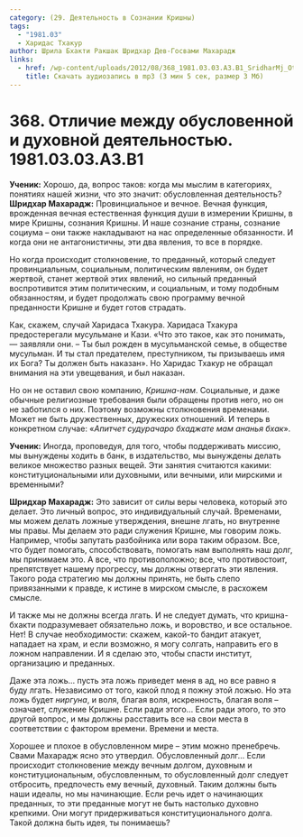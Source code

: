 ```yaml
---
category: (29. Деятельность в Сознании Кришны)
tags:
  - "1981.03"
  - Харидас Тхакур
author: Шрила Бхакти Ракшак Шридхар Дев-Госвами Махарадж
links:
  - href: /wp-content/uploads/2012/08/368_1981.03.03.A3.B1_SridharMj_Otlichie_mejdu_duhovnoy_i_obuslovlennoy_deyatelnostyu.mp3
    title: Скачать аудиозапись в mp3 (3 мин 5 сек, размер 3 Мб)
---
```


# 368. Отличие между обусловенной и духовной деятельностью. 1981.03.03.A3.B1

**Ученик:** Хорошо, да, вопрос таков: когда мы мыслим в категориях, понятиях нашей жизни, что это значит: обусловленная деятельность?\
**Шридхар Махарадж:** Провинциальное и вечное. Вечная функция, врожденная вечная естественная функция души в измерении Кришны, в мире Кришны, сознания Кришны. И наше сознание страны, сознание социума – они также накладывают на нас определенные обязанности. И когда они не антагонистичны, эти два явления, то все в порядке.

Но когда происходит столкновение, то преданный, который следует провинциальным, социальным, политическим явлениям, он будет жертвой, станет жертвой этих явлений, но сильный преданный воспротивится этим политическим, и социальным, и тому подобным обязанностям, и будет продолжать свою программу вечной преданности Кришне и будет готов страдать.

Как, скажем, случай Харидаса Тхакура. Харидаса Тхакура предостерегали мусульмане и Кази. «Что это такое, как это понимать, — заявляли они. – Ты был рожден в мусульманской семье, в обществе мусульман. И ты стал предателем, преступником, ты призываешь имя их Бога? Ты должен быть наказан». Но Харидас Тхакур не обращал внимания на эти увещевания, и был наказан.

Но он не оставил свою компанию, *Кришна-нам*. Социальные, и даже обычные религиозные требования были обращены против него, но он не заботился о них. Поэтому возможны столкновения временами. Может не быть дружественных, дружеских отношений. И теперь в конкретном случае: «*Апитчет судурачаро бхаджате мам ананья бхак*».

**Ученик:** Иногда, проповедуя, для того, чтобы поддерживать миссию, мы вынуждены ходить в банк, в издательство, мы вынуждены делать великое множество разных вещей. Эти занятия считаются какими: конституциональными или духовными, или вечными, или мирскими и временными?

**Шридхар Махарадж:** Это зависит от силы веры человека, который это делает. Это личный вопрос, это индивидуальный случай. Временами, мы можем делать ложные утверждения, внешне лгать, но внутренне мы правы. Мы делаем это ради служения Кришне, мы говорим ложь. Например, чтобы запутать разбойника или вора таким образом. Все, что будет помогать, способствовать, помогать нам выполнять наш долг, мы принимаем это. А все, что противоположно; все, что противостоит, препятствует нашему прогрессу, мы должны отвергать эти явления. Такого рода стратегию мы должны принять, не быть слепо привязанными к правде, к истине в мирском смысле, в расхожем смысле.

И также мы не должны всегда лгать. И не следует думать, что кришна-бхакти подразумевает обязательно ложь, и воровство, и все остальное. Нет! В случае необходимости: скажем, какой-то бандит атакует, нападает на храм, и если возможно, я могу солгать, направить его в ложном направлении. И я сделаю это, чтобы спасти институт, организацию и преданных.

Даже эта ложь… пусть эта ложь приведет меня в ад, но все равно я буду лгать. Независимо от того, какой плод я пожну этой ложью. Но эта ложь будет *ниргуна*, и воля, благая воля, искренность, благая воля – означает, служение Кришне. Если ради этого… Если ради этого, то это другой вопрос, и мы должны расставить все на свои места в соответствии с фактором времени. Времени и места.

Хорошее и плохое в обусловленном мире – этим можно пренебречь. Свами Махарадж ясно это утвердил. Обусловленный долг… Если происходит столкновение между вечным долгом, духовным и конституциональным, обусловленным, то обусловленный долг следует отбросить, предпочесть ему вечный, духовный. Таким должны быть наши идеалы, но мы начинающие. Если речь идет о начинающих преданных, то эти преданные могут не быть настолько духовно крепкими. Они могут придерживаться конституционального долга. Такой должна быть идея, ты понимаешь?

